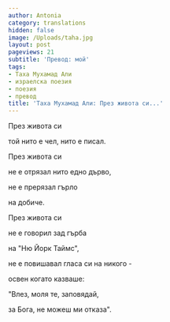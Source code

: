 ```yaml
---
author: Antonia
category: translations
hidden: false
image: /Uploads/taha.jpg
layout: post
pageviews: 21
subtitle: 'Превод: мой'
tags:
- Таха Мухамад Али
- израелска поезия
- поезия
- превод
title: 'Таха Мухамад Али: През живота си...'
---
```


През живота си

той нито е чел, нито е писал.

През живота си

не е отрязал нито едно дърво,

не е прерязал гърло

на добиче.

През живота си

не е говорил зад гърба

на "Ню Йорк Таймс",

не е повишавал гласа си на никого -

освен когато казваше:

"Влез, моля те, заповядай,

за Бога, не можеш ми отказа".